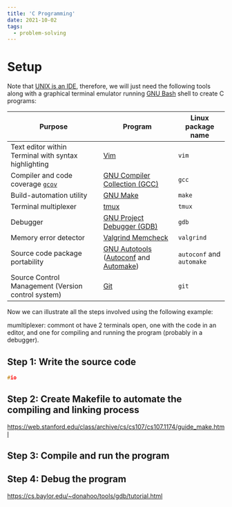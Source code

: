 ```yaml
---
title: 'C Programming'
date: 2021-10-02
tags:
  - problem-solving
---
```


# Setup

Note that [UNIX is an IDE](https://blog.sanctum.geek.nz/series/unix-as-ide/), therefore, we will just need the following tools along with a graphical terminal emulator running [GNU Bash](https://www.gnu.org/software/bash/) shell to create C programs:

| Purpose | Program | Linux package name | 
|---------| ------- | ------------ |
| Text editor within Terminal with syntax highlighting| [Vim](https://www.vim.org/) | `vim` | 
| Compiler and code coverage [`gcov`](https://gcc.gnu.org/onlinedocs/gcc/Gcov.html) | [GNU Compiler Collection (GCC)](https://gcc.gnu.org/) | `gcc`|
| Build-automation utility | [GNU Make](https://www.gnu.org/software/make/) | `make` |
| Terminal multiplexer | [tmux](https://github.com/tmux/tmux/wiki) | `tmux` | 
| Debugger | [GNU Project Debugger (GDB)](https://www.gnu.org/software/gdb/) | `gdb` |
| Memory error detector | [Valgrind Memcheck](https://valgrind.org/docs/manual/quick-start.html) | `valgrind` |
| Source code package portability | [GNU Autotools](https://www.gnu.org/software/automake/faq/autotools-faq.html) ([Autoconf](https://www.gnu.org/software/autoconf/autoconf.html) and [Automake](https://www.gnu.org/software/automake/)) | `autoconf` and `automake`|
| Source Control Management (Version control system)| [Git](https://git-scm.com/) | `git` |

Now we can illustrate all the steps involved using the following example:

mumltiplexer: commont ot have 2 terminals open, one  with  the  code  in  an  editor,  and one  for  compiling  and  running  the  program  (probably  in  a  debugger).
## Step 1: Write the source code

````c
#io
````
## Step 2: Create Makefile to automate the compiling and linking process

https://web.stanford.edu/class/archive/cs/cs107/cs107.1174/guide_make.html

## Step 3: Compile and run the program

## Step 4: Debug the program

https://cs.baylor.edu/~donahoo/tools/gdb/tutorial.html
